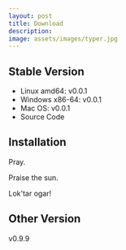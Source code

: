 ```yaml
---
layout: post
title: Download
description: 
image: assets/images/typer.jpg
---
```


## Stable Version

* Linux amd64: v0.0.1
* Windows x86-64: v0.0.1
* Mac OS: v0.0.1
* Source Code


## Installation

Pray.

Praise the sun.

Lok'tar ogar!

## Other Version

v0.9.9
